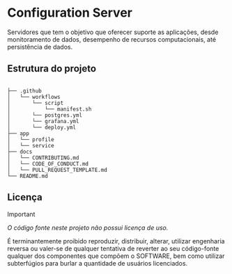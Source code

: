 # Configuration Server

Servidores que tem o objetivo que oferecer suporte as aplicações, desde monitoramento de dados, desempenho de recursos computacionais, até persistência de dados.

## Estrutura do projeto

``` text

├── .github
│   └── workflows
│       └── script
│           └── manifest.sh
│       └── postgres.yml
│       └── grafana.yml
│       └── deploy.yml
├── app
│   └── profile
│   └── service
├── docs
│   └── CONTRIBUTING.md
│   └── CODE_OF_CONDUCT.md
│   └── PULL_REQUEST_TEMPLATE.md
└── README.md
```

## Licença

> [!IMPORTANT]
> *O código fonte neste projeto não possui licença de uso.*

É terminantemente proibido reproduzir, distribuir, alterar, utilizar engenharia reversa ou valer-se de qualquer tentativa de reverter ao seu código-fonte qualquer dos componentes que compõem o SOFTWARE, bem como utilizar subterfúgios para burlar a quantidade de usuários licenciados.
